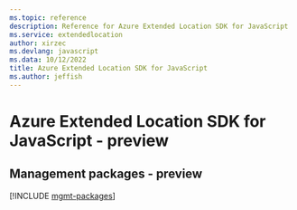 ```yaml
---
ms.topic: reference
description: Reference for Azure Extended Location SDK for JavaScript
ms.service: extendedlocation
author: xirzec
ms.devlang: javascript
ms.data: 10/12/2022
title: Azure Extended Location SDK for JavaScript
ms.author: jeffish
---
```

# Azure Extended Location SDK for JavaScript - preview

## Management packages - preview
[!INCLUDE [mgmt-packages](extended-location-mgmt-index.md)]